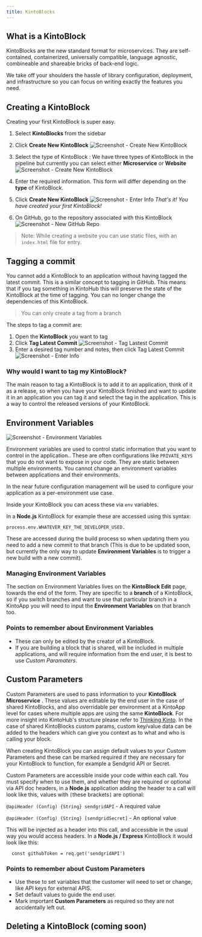 ```yaml
---
title: KintoBlocks
---
```


## What is a KintoBlock


KintoBlocks are the new standard format for microservices.
They are self-contained, containerized, universally compatible, language agnostic, combineable and shareable bricks of back-end logic.

We take off your shoulders the hassle of library configuration, deployment, and infrastructure so you can focus on writing exactly the features you need.

## Creating a KintoBlock

Creating your first KintoBlock is super easy.

1. Select **KintoBlocks** from the sidebar

2. Click **Create New KintoBlock**
![Screenshot - Create New KintoBlock](/docs/assets/creating-a-kintoblock-1-2.png)

3. Select the type of KintoBlock : We have three types of KintoBlock in the pipeline but currently you can select either **Microservice** or **Website**
![Screenshot - Create New KintoBlock](/docs/assets/select_kintoblock_type.png)

4. Enter the required information. This form will differ depending on the **type** of KintoBlock.

5. Click **Create New KintoBlock**
![Screenshot - Enter Info](/docs/assets/creating-a-kintoblock-3-4.png)
_That's it! You have created your first KintoBlock!_

6. On GitHub, go to the repository associated with this KintoBlock
![Screenshot - New GitHub Repo](/docs/assets/creating-a-kintoblock-5.png)

> Note: While creating a website you can use static files, with an `index.html` file for entry.

## Tagging a commit

You cannot add a KintoBlock to an application without having tagged the latest commit. This is a similar concept to tagging in GitHub.
This means that if you tag something in KintoHub this will preserve the state of the KintoBlock at the time of tagging. You can no longer change the dependencies of this KintoBlock.

> You can only create a tag from a branch

The steps to tag a commit are:

1. Open the **KintoBlock** you want to tag
2. Click **Tag Latest Commit**
![Screenshot - Tag Lastest Commit](/docs/assets/tagging-a-commit-1-2.png)
3. Enter a desired tag number and notes, then click Tag Latest Commit
![Screenshot - Enter Info](/docs/assets/tagging-a-commit-3.png)

### Why would I want to tag my KintoBlock?

The main reason to tag a KintoBlock is to add it to an application, think of it as a release, so when you have your KintoBlock finished and want to update it in an application you can tag it and select the tag in the application. This is a way to control the released versions of your KintoBlock.

## Environment Variables

![Screenshot - Environment Variables](/docs/assets/environment_variables.png)

Environment variables are used to control static information that you want to control in the application.. These are often configurations like  `PRIVATE_KEYS` that you do not want to expose in your code. They are static between multiple environments. You cannot change an environment variables between applications and their environments.

In the near future configuration management will be used to configure your application as a per-environment use case.

Inside your KintoBlock you can acess these via `env` variables. 

In a **Node.js** KintoBlock for example these are accessed using this syntax:

```
process.env.WHATEVER_KEY_THE_DEVELOPER_USED.
```

These are accessed during the build process so when updating them you need to add a new commit to that branch (This is due to be updated soon, but currently the only way to update **Environment Variables** is to trigger a new build with a new commit).

### Managing Environment Variables

The section on Environment Variables lives on the **KintoBlock Edit** page, towards the end of the form. They are specific to a **branch** of a KintoBlock, so if you switch branches and want to use that particular branch in a KintoApp you will need to input the **Environment Variables** on that branch too.


### Points to remember about Environment Variables

- These can only be edited by the creator of a KintoBlock.
- If you are building a block that is shared, will be included in multiple applications, and will require information from the end user, it is best to use *Custom Paramaters*.


## Custom Parameters

Custom Parameters are used to pass information to your **KintoBlock Microservice** . These values are editable by the end user in the case of shared KintoBlocks, and also overridable per environment at a KintoApp level for cases where multiple apps are using the same **KintoBlock**. For more insight into KintoHub's structure please refer to [Thinking Kinto](https://docs.kintohub.com/docs/thinking-kinto). In the case of shared KintoBlocks custom params, custom key/value data can be added to the headers which can give you context as to what and who is calling your block.

When creating KintoBlock you can assign default values to your Custom Parameters and these can be marked required if they are necessary for your KintoBlock to function, for example a Sendgrid API or Secret.

Custom Parameters are accessible inside your code within each call. You must specify when to use them, and whether they are required or optional via API doc headers, in a **Node.js** application adding the header to a call will look like this, values with `[`these brackets`]` are optional:

`@apiHeader (Config) {String} sendgridAPI` - A required value 

`@apiHeader (Config) {String} [sendgridSecret]` - An optional value



This will be injected as a header into this call, and accessible in the usual way you would access headers. In a **Node.js / Express** KintoBlock it would look like this: 

```
  const githubToken = req.get('sendgridAPI')
```

### Points to remember about Custom Parameters 
- Use these to set variables that the customer will need to set or change, like API keys for external APIS.
- Set default values to guide the end user.
- Mark important **Custom Parameters** as required so they are not accidentally left out.

## Deleting a KintoBlock (coming soon)
